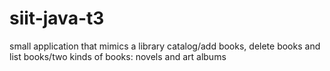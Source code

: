 # siit-java-t3
small application that mimics a library catalog/add books, delete books and list books/two kinds of books: novels and art albums
